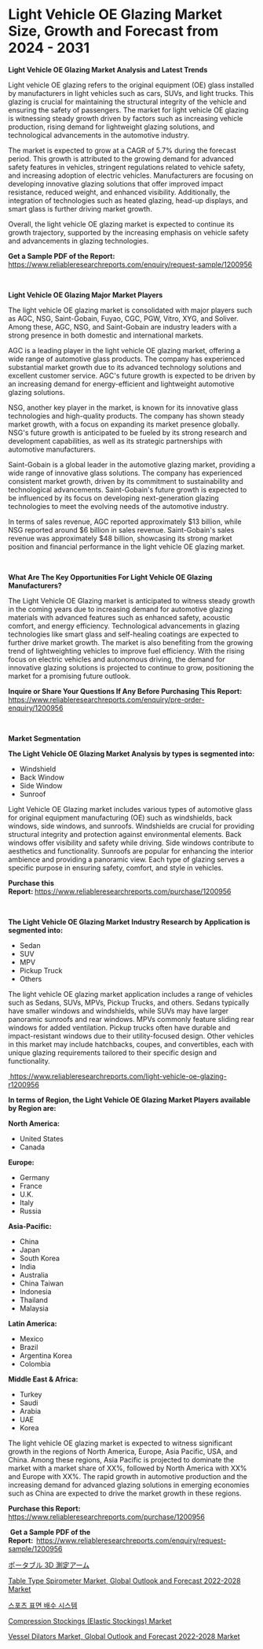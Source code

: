<p><h1>Light Vehicle OE Glazing Market Size, Growth and Forecast from 2024 - 2031</h1></p><p><strong>Light Vehicle OE Glazing Market Analysis and Latest Trends</strong></p>
<p><p>Light vehicle OE glazing refers to the original equipment (OE) glass installed by manufacturers in light vehicles such as cars, SUVs, and light trucks. This glazing is crucial for maintaining the structural integrity of the vehicle and ensuring the safety of passengers. The market for light vehicle OE glazing is witnessing steady growth driven by factors such as increasing vehicle production, rising demand for lightweight glazing solutions, and technological advancements in the automotive industry.</p><p>The market is expected to grow at a CAGR of 5.7% during the forecast period. This growth is attributed to the growing demand for advanced safety features in vehicles, stringent regulations related to vehicle safety, and increasing adoption of electric vehicles. Manufacturers are focusing on developing innovative glazing solutions that offer improved impact resistance, reduced weight, and enhanced visibility. Additionally, the integration of technologies such as heated glazing, head-up displays, and smart glass is further driving market growth.</p><p>Overall, the light vehicle OE glazing market is expected to continue its growth trajectory, supported by the increasing emphasis on vehicle safety and advancements in glazing technologies.</p></p>
<p><strong>Get a Sample PDF of the Report:&nbsp;</strong> <a href="https://www.reliableresearchreports.com/enquiry/request-sample/1200956">https://www.reliableresearchreports.com/enquiry/request-sample/1200956</a></p>
<p>&nbsp;</p>
<p><strong>Light Vehicle OE Glazing Major Market Players</strong></p>
<p><p>The light vehicle OE glazing market is consolidated with major players such as AGC, NSG, Saint-Gobain, Fuyao, CGC, PGW, Vitro, XYG, and Soliver. Among these, AGC, NSG, and Saint-Gobain are industry leaders with a strong presence in both domestic and international markets.</p><p>AGC is a leading player in the light vehicle OE glazing market, offering a wide range of automotive glass products. The company has experienced substantial market growth due to its advanced technology solutions and excellent customer service. AGC's future growth is expected to be driven by an increasing demand for energy-efficient and lightweight automotive glazing solutions.</p><p>NSG, another key player in the market, is known for its innovative glass technologies and high-quality products. The company has shown steady market growth, with a focus on expanding its market presence globally. NSG's future growth is anticipated to be fueled by its strong research and development capabilities, as well as its strategic partnerships with automotive manufacturers.</p><p>Saint-Gobain is a global leader in the automotive glazing market, providing a wide range of innovative glass solutions. The company has experienced consistent market growth, driven by its commitment to sustainability and technological advancements. Saint-Gobain's future growth is expected to be influenced by its focus on developing next-generation glazing technologies to meet the evolving needs of the automotive industry.</p><p>In terms of sales revenue, AGC reported approximately $13 billion, while NSG reported around $6 billion in sales revenue. Saint-Gobain's sales revenue was approximately $48 billion, showcasing its strong market position and financial performance in the light vehicle OE glazing market.</p></p>
<p>&nbsp;</p>
<p><strong>What Are The Key Opportunities For Light Vehicle OE Glazing Manufacturers?</strong></p>
<p><p>The Light Vehicle OE Glazing market is anticipated to witness steady growth in the coming years due to increasing demand for automotive glazing materials with advanced features such as enhanced safety, acoustic comfort, and energy efficiency. Technological advancements in glazing technologies like smart glass and self-healing coatings are expected to further drive market growth. The market is also benefiting from the growing trend of lightweighting vehicles to improve fuel efficiency. With the rising focus on electric vehicles and autonomous driving, the demand for innovative glazing solutions is projected to continue to grow, positioning the market for a promising future outlook.</p></p>
<p><strong>Inquire or Share Your Questions If Any Before Purchasing This Report:</strong> <a href="https://www.reliableresearchreports.com/enquiry/pre-order-enquiry/1200956">https://www.reliableresearchreports.com/enquiry/pre-order-enquiry/1200956</a></p>
<p>&nbsp;</p>
<p><strong>Market Segmentation</strong></p>
<p><strong>The Light Vehicle OE Glazing Market Analysis by types is segmented into:</strong></p>
<p><ul><li>Windshield</li><li>Back Window</li><li>Side Window</li><li>Sunroof</li></ul></p>
<p><p>Light Vehicle OE Glazing market includes various types of automotive glass for original equipment manufacturing (OE) such as windshields, back windows, side windows, and sunroofs. Windshields are crucial for providing structural integrity and protection against environmental elements. Back windows offer visibility and safety while driving. Side windows contribute to aesthetics and functionality. Sunroofs are popular for enhancing the interior ambience and providing a panoramic view. Each type of glazing serves a specific purpose in ensuring safety, comfort, and style in vehicles.</p></p>
<p><strong>Purchase this Report:&nbsp;</strong><a href="https://www.reliableresearchreports.com/purchase/1200956">https://www.reliableresearchreports.com/purchase/1200956</a></p>
<p>&nbsp;</p>
<p><strong>The Light Vehicle OE Glazing Market Industry Research by Application is segmented into:</strong></p>
<p><ul><li>Sedan</li><li>SUV</li><li>MPV</li><li>Pickup Truck</li><li>Others</li></ul></p>
<p><p>The light vehicle OE glazing market application includes a range of vehicles such as Sedans, SUVs, MPVs, Pickup Trucks, and others. Sedans typically have smaller windows and windshields, while SUVs may have larger panoramic sunroofs and rear windows. MPVs commonly feature sliding rear windows for added ventilation. Pickup trucks often have durable and impact-resistant windows due to their utility-focused design. Other vehicles in this market may include hatchbacks, coupes, and convertibles, each with unique glazing requirements tailored to their specific design and functionality.</p></p>
<p><a href="https://www.reliableresearchreports.com/light-vehicle-oe-glazing-r1200956">&nbsp;https://www.reliableresearchreports.com/light-vehicle-oe-glazing-r1200956</a></p>
<p><strong>In terms of Region, the Light Vehicle OE Glazing Market Players available by Region are:</strong></p>
<p>
    <p> <strong> North America: </strong>
        <ul>
            <li>United States</li>
            <li>Canada</li>
        </ul>
        </p> 
    <p> <strong> Europe: </strong>
        <ul>
            <li>Germany</li>
            <li>France</li>
            <li>U.K.</li>
            <li>Italy</li>
            <li>Russia</li>
        </ul>
        </p> 
    <p> <strong> Asia-Pacific: </strong>
        <ul>
            <li>China</li>
            <li>Japan</li>
            <li>South Korea</li>
            <li>India</li>
            <li>Australia</li>
            <li>China Taiwan</li>
            <li>Indonesia</li>
            <li>Thailand</li>
            <li>Malaysia</li>
        </ul>
        </p> 
    <p> <strong> Latin America: </strong>
        <ul>
            <li>Mexico</li>
            <li>Brazil</li>
            <li>Argentina Korea</li>
            <li>Colombia</li>
        </ul>
        </p> 
    <p> <strong> Middle East & Africa: </strong>
        <ul>
            <li>Turkey</li>
            <li>Saudi</li>
            <li>Arabia</li>
            <li>UAE</li>
            <li>Korea</li>
        </ul>
    </p>
    </p>
<p><p>The light vehicle OE glazing market is expected to witness significant growth in the regions of North America, Europe, Asia Pacific, USA, and China. Among these regions, Asia Pacific is projected to dominate the market with a market share of XX%, followed by North America with XX% and Europe with XX%. The rapid growth in automotive production and the increasing demand for advanced glazing solutions in emerging economies such as China are expected to drive the market growth in these regions.</p></p>
<p><strong>Purchase this Report: </strong><a href="https://www.reliableresearchreports.com/purchase/1200956">https://www.reliableresearchreports.com/purchase/1200956</a></p>
<p>&nbsp;<strong>Get a Sample PDF of the Report:&nbsp;&nbsp;</strong><a href="https://www.reliableresearchreports.com/enquiry/request-sample/1200956">https://www.reliableresearchreports.com/enquiry/request-sample/1200956</a></p>
<p><strong></strong></p>
<p><p><a href="https://github.com/ReyesKohler20231/Market-Research-Report-List-1/blob/main/464203989453.md">ポータブル 3D 測定アーム</a></p><p><a href="https://www.linkedin.com/pulse/table-type-spirometer-market-global-outlook-forecast-2022-2028-p1btf">Table Type Spirometer Market, Global Outlook and Forecast 2022-2028 Market</a></p><p><a href="https://github.com/OliverBarry1954/Market-Research-Report-List-1/blob/main/922147882083.md">스포츠 표면 배수 시스템</a></p><p><a href="https://github.com/sonuprakash1/Market-Research-Report-List-2/blob/main/compression-stockings-elastic-stockings-market.md">Compression Stockings (Elastic Stockings) Market</a></p><p><a href="https://www.linkedin.com/pulse/vessel-dilators-market-global-outlook-forecast-2022-2028-size-tzxtf">Vessel Dilators Market, Global Outlook and Forecast 2022-2028 Market</a></p></p>